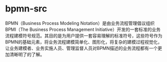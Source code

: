 # bpmn-src
BPMN（Business Process Modeling Notation）是由业务流程管理倡议组织BPMI（The Business Process Management Initiative）开发的一套标准的业务流程建模符号规范。其目的是为用户提供一套容易理解的标准符号，这些符号作为BPMN的基础元素，将业务流程建模简单化、图形化，将复杂的建模过程视觉化，让业务建模者、业务实施人员、管理监督人员对BPMN描述的业务流程都有一个更加清晰明了的了解。
